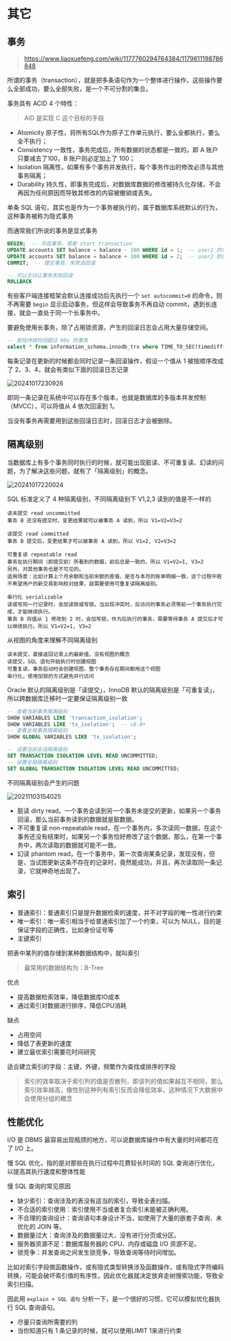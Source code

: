 # 其它

## 事务

> <https://www.liaoxuefeng.com/wiki/1177760294764384/1179611198786848>

所谓的事务（transaction），就是把多条语句作为一个整体进行操作，这些操作要么全部成功，要么全部失败，是一个不可分割的集合。

事务具有 ACID 4 个特性：

> AID 是实现 C 这个目标的手段

- Atomicity 原子性，将所有SQL作为原子工作单元执行，要么全都执行，要么全不执行；
- Consistency 一致性，事务完成后，所有数据的状态都是一致的，即 A 账户只要减去了100，B 账户则必定加上了 100；
- Isolation 隔离性，如果有多个事务并发执行，每个事务作出的修改必须与其他事务隔离；
- Durability 持久性，即事务完成后，对数据库数据的修改被持久化存储，不会再因为任何原因而导致其修改的内容被撤销或丢失。

单条 SQL 语句，其实也是作为一个事务被执行的，属于数据库系统默认的行为，这种事务被称为隐式事务

而通常我们所说的事务是显式事务

```sql
BEGIN;  -- 开启事务，或者 start transaction
UPDATE accounts SET balance = balance - 100 WHERE id = 1;  -- user1 的余额 -100
UPDATE accounts SET balance = balance + 100 WHERE id = 2;  -- user2 的余额 +100
COMMIT;  -- 提交事务，失败会回滚

-- 可以主动让事务失败回滚
ROLLBACK
```

有些客户端连接框架会默认连接成功后先执行一个 `set autocommit=0` 的命令，则不再需要 `begin` 显示启动事务，但这样会导致事务不再自动 commit，遇到长连接，就会一直处于同一个长事务中。

要避免使用长事务，除了占用锁资源，产生的回滚日志会占用大量存储空间。

```sql
-- 查找持续时间超过 60s 的事务
select * from information_schema.innodb_trx where TIME_TO_SEC(timediff(now(),trx_started))>60
```

每条记录在更新的时候都会同时记录一条回滚操作，假设一个值从 1 被按顺序改成了 2、3、4，就会有类似下面的回滚日志记录

![20241017230926](https://image.zuoright.com/20241017230926.png)

即同一条记录在系统中可以存在多个版本，也就是数据库的多版本并发控制（MVCC），可以将值从 4 依次回滚到 1。

当没有事务再需要用到这些回滚日志时，回滚日志才会被删除。

## 隔离级别

当数据库上有多个事务同时执行的时候，就可能出现脏读、不可重复读、幻读的问题，为了解决这些问题，就有了「隔离级别」的概念。

![20241017220024](https://image.zuoright.com/20241017220024.png)

SQL 标准定义了 4 种隔离级别，不同隔离级别下 V1,2,3 读到的值是不一样的

```text
读未提交 read uncommitted
事务 B 还没有提交时，变更结果就可以被事务 A 读到，所以 V1=V2=V3=2

读提交 read committed
事务 B 提交后，变更结果才可以被事务 A 读到，所以 V1=2, V2=V3=2

可重复读 repeatable read
事务在执行期间（即提交前）所看到的数据，前后总是一致的，所以 V1=V2=1, V3=2
另外，对其他事务也是不可见的。
适用场景：比如计算上个月余额和当前余额的差值，是否与本月的账单明细一致，这个过程中若不希望用户的新交易影响校对结果，就需要使用可重复读隔离级别。

串行化 serializable
读或写同一行记录时，会加读锁或写锁。当出现冲突时，后访问的事务必须等前一个事务执行完成，才能继续执行。
事务 B 将值从 1 修改到 2 时，会加写锁，作为后执行的事务，需要等待事务 A 提交后才可以继续执行。所以 V1=V2=1, V3=2
```

从视图的角度来理解不同隔离级别

```text
读未提交，直接返回记录上的最新值，没有视图的概念
读提交，SQL 语句开始执行时创建视图
可重复读，事务启动时会创建视图，整个事务存在期间都用这个视图
串行化，使用加锁的方式避免并行访问
```

Oracle 默认的隔离级别是「读提交」，InnoDB 默认的隔离级别是「可重复读」，所以跨数据库迁移时一定要保证隔离级别一致

```sql
-- 查看当前事务隔离级别
SHOW VARIABLES LIKE 'transaction_isolation';
SHOW VARIABLES LIKE 'tx_isolation';  -- v8.0+
-- 查看全局事务隔离级别
SHOW GLOBAL VARIABLES LIKE 'tx_isolation';

-- 设置当前会话隔离级别
SET TRANSACTION ISOLATION LEVEL READ UNCOMMITTED;
-- 设置全局隔离级别
SET GLOBAL TRANSACTION ISOLATION LEVEL READ UNCOMMITTED;
```

不同隔离级别会产生的问题

![20211103154025](http://image.zuoright.com/20211103154025.png)

- 脏读 dirty read，一个事务会读到另一个事务未提交的更新，如果另一个事务回滚，那么当前事务读到的数据就是脏数据。
- 不可重复读 non-repeatable read，在一个事务内，多次读同一数据，在这个事务还没有结束时，如果另一个事务恰好修改了这个数据，那么，在第一个事务中，两次读取的数据就可能不一致。
- 幻读 phantom read，在一个事务中，第一次查询某条记录，发现没有，但是，当试图更新这条不存在的记录时，竟然能成功，并且，再次读取同一条记录，它就神奇地出现了。

## 索引

- 普通索引：普通索引只是提升数据检索的速度，并不对字段的唯一性进行约束
- 唯一索引：唯一索引相当于给普通索引加了一个约束，可以为 NULL，目的是保证字段的正确性，比如身份证号等
- 主键索引

把表中某列的值存储到某种数据结构中，就叫索引

> 最常用的数据结构为：B-Tree

优点

- 提高数据检索效率，降低数据库IO成本
- 通过索引对数据进行排序，降低CPU消耗

缺点

- 占用空间
- 降低了表更新的速度
- 建立最优索引需要花时间研究

适合建立索引的字段：主键，外键，频繁作为查找或排序的字段

> 索引的效率取决于索引列的值是否散列，即该列的值如果越互不相同，那么索引效率越高，像性别这种列有索引反而会降低效率，这种情况下大数据中会使用分组的概念

## 性能优化

I/O 是 DBMS 最容易出现瓶颈的地方，可以说数据库操作中有大量的时间都花在了 I/O 上。

慢 SQL 优化，指的是对那些在执行过程中花费较长时间的 SQL 查询进行优化，以提高其执行速度和整体性能

慢 SQL 查询的常见原因

- 缺少索引：查询涉及的表没有适当的索引，导致全表扫描。
- 不合适的索引使用：索引使用不当或者复合索引未能被正确利用。
- 不合理的查询设计：查询语句本身设计不当，如使用了大量的嵌套子查询、未优化的 JOIN 等。
- 数据量过大：查询涉及的数据量过大，没有进行分页或分区。
- 服务器资源不足：数据库服务器的 CPU、内存或磁盘 I/O 资源不足。
- 锁竞争：并发查询之间发生锁竞争，导致查询等待时间增加。

比如对索引字段做函数操作，或有隐式类型转换涉及函数操作，或有隐式字符编码转换，可能会破坏索引值的有序性，因此优化器就决定放弃走树搜索功能，导致全索引扫描。

因此用 `explain + SQL 语句` 分析一下，是一个很好的习惯，它可以模拟优化器执行 SQL 查询语句。

- 尽量只查询所需要的列
- 当你知道只有 1 条记录的时候，就可以使用LIMIT 1来进行约束

